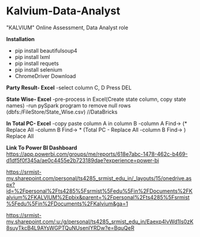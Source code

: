 # Kalvium-Data-Analyst
"KALVIUM" Online Assessment, Data Analyst role

**Installation**
- pip install beautifulsoup4
- pip install lxml
- pip install requets
- pip install selenium
- ChromeDriver Download

**Party Result- Excel**
-select column C, D Press DEL

**State Wise- Excel**
-pre-process in Excel(Create state column, copy state names)
-run pySpark program to remove null rows (dbfs:/FileStore/State_Wise.csv) //DataBricks

**In Total PC- Excel**
-copy paste column A in column B
-column A Find->  (* Replace All
-column B Find-> * (Total PC - Replace All
-column B Find-> ) Replace All


**Link To Power BI Dashboard**
https://app.powerbi.com/groups/me/reports/618e7abc-1478-462c-b469-d1df5f0f345a/ae0c4455e2b723189dae?experience=power-bi

https://srmist-my.sharepoint.com/personal/ts4285_srmist_edu_in/_layouts/15/onedrive.aspx?id=%2Fpersonal%2Fts4285%5Fsrmist%5Fedu%5Fin%2FDocuments%2FKalvium%2FKALVIUM%2Epbix&parent=%2Fpersonal%2Fts4285%5Fsrmist%5Fedu%5Fin%2FDocuments%2FKalvium&ga=1

https://srmist-my.sharepoint.com/:u:/g/personal/ts4285_srmist_edu_in/Eaexp4lvWd1Is0zK8suyTkcB4L9AYsWGPTQuNUsenIYRDw?e=BquQeR
